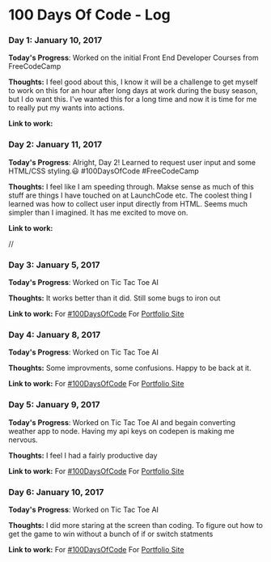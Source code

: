 # 100 Days Of Code - Log

### Day 1: January 10, 2017


**Today's Progress**: Worked on the initial Front End Developer Courses from FreeCodeCamp


**Thoughts:** I feel good about this, I know it will be a challenge to get myself to work on this for an hour after long days at work during the busy season, but I do want this. I've wanted this for a long time and now it is time for me to really put my wants into actions.

**Link to work:**

### Day 2: January 11, 2017


**Today's Progress**: Alright, Day 2! Learned to request user input and some HTML/CSS styling.😃 #100DaysOfCode #FreeCodeCamp

**Thoughts:** I feel like I am speeding through. Makse sense as much of this stuff are things I have touched on at LaunchCode etc. The coolest thing I learned was how to collect user input directly from HTML. Seems much simpler than I imagined. It has me excited to move on.

**Link to work:**

//
### Day 3: January 5, 2017


**Today's Progress**: Worked on Tic Tac Toe AI


**Thoughts:** It works better than it did. Still some bugs to iron out

**Link to work:** For [#100DaysOfCode](https://github.com/randallfine/100daysofcode-projects)
                  For [Portfolio Site](https://randallfine.github.io/)  

### Day 4: January 8, 2017


**Today's Progress**: Worked on Tic Tac Toe AI


**Thoughts:** Some improvments, some confusions. Happy to be back at it.

**Link to work:** For [#100DaysOfCode](https://github.com/randallfine/100daysofcode-projects)
                  For [Portfolio Site](https://randallfine.github.io/)

### Day 5: January 9, 2017


**Today's Progress**: Worked on Tic Tac Toe AI and begain converting weather app to node. Having my api keys on codepen is making me nervous.


**Thoughts:** I feel I had a fairly productive day

**Link to work:** For [#100DaysOfCode](https://github.com/randallfine/100daysofcode-projects)
                  For [Portfolio Site](https://randallfine.github.io/)

### Day 6: January 10, 2017


**Today's Progress**: Worked on Tic Tac Toe AI 


**Thoughts:** I did more staring at the screen than coding. To figure out how to get the game to win without a bunch of if or switch statments

**Link to work:** For [#100DaysOfCode](https://github.com/randallfine/100daysofcode-projects)
                  For [Portfolio Site](https://randallfine.github.io/)                                                      
                  

